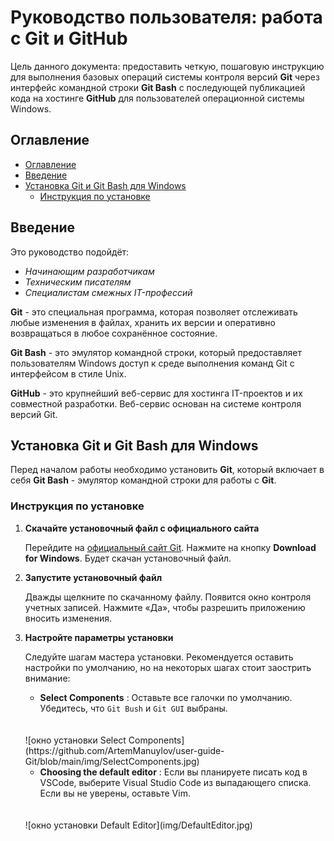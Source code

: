 # Руководство пользователя: работа с Git и GitHub

Цель данного документа: предоставить четкую, пошаговую инструкцию для выполнения базовых операций системы контроля версий **Git** через интерфейс командной строки **Git Bash** с последующей публикацией кода на хостинге **GitHub** для пользователей операционной системы Windows.

## Оглавление

- [Оглавление](#оглавление)
- [Введение](#введение)
- [Установка Git и Git Bash для Windows](#установка-git-и-git-bash-для-windows)
  - [Инструкция по установке](#инструкция-по-установке)

## Введение

Это руководство подойдёт:

* *Начинающим разработчикам*
* *Техническим писателям*
* *Специалистам смежных IT-профессий*

**Git** - это специальная программа, которая позволяет отслеживать любые изменения в файлах, хранить их версии и оперативно возвращаться в любое сохранённое состояние.

**Git Bash** - это эмулятор командной строки, который предоставляет пользователям Windows доступ к среде выполнения команд Git  с интерфейсом в стиле Unix.

**GitHub** - это крупнейший веб-сервис для хостинга IT-проектов и их совместной разработки. Веб-сервис основан на системе контроля версий Git.

## Установка Git и Git Bash для Windows

Перед началом работы необходимо установить **Git**, который включает в себя **Git Bash** - эмулятор командной строки для работы с **Git**.

### Инструкция по установке

1. **Скачайте установочный файл с официального сайта**<br>
   
    Перейдите на [официальный сайт Git](https://git-scm.com/). Нажмите на кнопку **Download for Windows**. Будет скачан установочный файл.

2. **Запустите установочный файл**</br>
   
   Дважды щелкните по скачанному файлу. Появится окно контроля учетных записей. Нажмите «Да», чтобы разрешить приложению вносить изменения.

3. **Настройте параметры установки**

    Следуйте шагам мастера установки. Рекомендуется оставить настройки по умолчанию, но на некоторых шагах стоит заострить внимание:
    * **Select Components** : Оставьте все галочки по умолчанию. Убедитесь, что `Git Bush` и `Git GUI` выбраны.
    </br>
    </br>
    ![окно установки Select Components](https://github.com/ArtemManuylov/user-guide-Git/blob/main/img/SelectComponents.jpg)

    * **Choosing the default editor** : Если вы планируете писать код в VSCode, выберите Visual Studio Code из выпадающего списка. Если вы не уверены, оставьте Vim.
    </br>
    </br> 
    ![окно установки Default Editor](img/DefaultEditor.jpg)

  

   